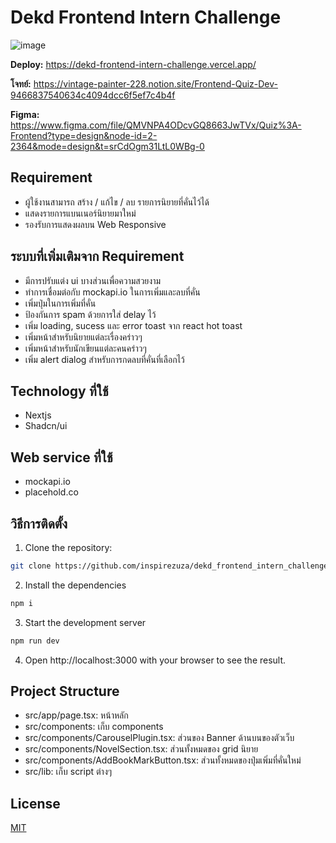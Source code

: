 # Dekd Frontend Intern Challenge

![image](https://github.com/inspirezuza/dekd_frontend_intern_challenge/assets/102022496/96a38ca0-e798-4076-acff-fd5606cab194)

**Deploy:** https://dekd-frontend-intern-challenge.vercel.app/

**โจทย์:** https://vintage-painter-228.notion.site/Frontend-Quiz-Dev-9466837540634c4094dcc6f5ef7c4b4f

**Figma:** https://www.figma.com/file/QMVNPA4ODcvGQ8663JwTVx/Quiz%3A-Frontend?type=design&node-id=2-2364&mode=design&t=srCdOgm31LtL0WBg-0

## Requirement
- ผู้ใช้งานสามารถ สร้าง / แก้ไข / ลบ รายการนิยายที่คั่นไว้ได้
- แสดงรายการแบนเนอร์นิยายมาใหม่
- รองรับการแสดงผลบน Web Responsive

## ระบบที่เพิ่มเติมจาก Requirement
- มีการปรับแต่ง ui บางส่วนเพื่อความสวยงาม
- ทำการเชื่อมต่อกับ mockapi.io ในการเพิ่มและลบที่คั่น
- เพิ่มปุ่มในการเพิ่มที่คั่น
- ป้องกันการ spam ด้วยการใส่ delay ไว้
- เพิ่ม loading, sucess และ error toast จาก react hot toast
- เพิ่มหน้าสำหรับนิยายแต่ละเรื่องคร่าวๆ
- เพิ่มหน้าสำหรับนักเขียนแต่ละคนคร่าวๆ
- เพิ่ม alert dialog สำหรับการกดลบที่คั่นที่เลือกไว้ 

## Technology ที่ใช้
- Nextjs
- Shadcn/ui

## Web service ที่ใช้
- mockapi.io
- placehold.co

## วิธีการติดตั้ง
1. Clone the repository:
```sh
git clone https://github.com/inspirezuza/dekd_frontend_intern_challenge.git
```

2. Install the dependencies
```sh
npm i
   ```

3. Start the development server
```sh
npm run dev
   ```

4. Open http://localhost:3000 with your browser to see the result.

## Project Structure
- src/app/page.tsx: หน้าหลัก 
- src/components: เก็บ components
- src/components/CarouselPlugin.tsx: ส่วนของ Banner ด้านบนของตัวเว็บ
- src/components/NovelSection.tsx: ส่วนทั้งหมดของ grid นิยาย
- src/components/AddBookMarkButton.tsx: ส่วนทั้งหมดของปุ่มเพิ่มที่คั่นใหม่ 
- src/lib: เก็บ script ต่างๆ
## License

[MIT](https://choosealicense.com/licenses/mit/)

